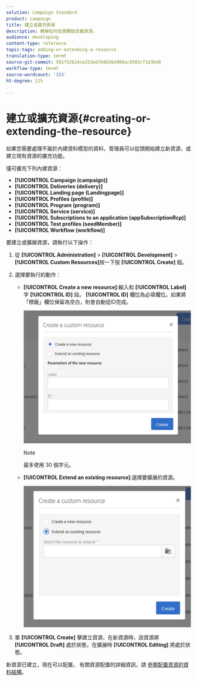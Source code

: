 ```yaml
---
solution: Campaign Standard
product: campaign
title: 建立或擴充資源
description: 瞭解如何從頭開始定義資源。
audience: developing
content-type: reference
topic-tags: adding-or-extending-a-resource
translation-type: tm+mt
source-git-commit: 501f52624ce253eb7b0d36d908ac8502cf1d3b48
workflow-type: tm+mt
source-wordcount: '153'
ht-degree: 11%

---
```



# 建立或擴充資源{#creating-or-extending-the-resource}

如果您需要處理不屬於內建資料模型的資料，管理員可以從頭開始建立新資源，或建立現有資源的擴充功能。

僅可擴充下列內建資源：

* **[!UICONTROL Campaign (campaign)]**
* **[!UICONTROL Deliveries (delivery)]**
* **[!UICONTROL Landing page (Landingpage)]**
* **[!UICONTROL Profiles (profile)]**
* **[!UICONTROL Program (program)]**
* **[!UICONTROL Service (service)]**
* **[!UICONTROL Subscriptions to an application (appSubscriptionRcp)]**
* **[!UICONTROL Test profiles (seedMember)]**
* **[!UICONTROL Workflow (workflow)]**

要建立或擴展資源，請執行以下操作：

1. 從 **[!UICONTROL Administration]** > **[!UICONTROL Development]** > **[!UICONTROL Custom Resources]**&#x200B;按一下按 **[!UICONTROL Create]** 鈕。
1. 選擇要執行的動作：

   * **[!UICONTROL Create a new resource]**:輸入和 **[!UICONTROL Label]** 字 **[!UICONTROL ID]** 段。 **[!UICONTROL ID]** 欄位為必填欄位。如果將「標籤」欄位保留為空白，則會自動從ID完成。

      ![](assets/schema_extension_2.png)

      >[!NOTE]
      >
      >最多使用 30 個字元。

   * **[!UICONTROL Extend an existing resource]**:選擇要擴展的資源。

      ![](assets/schema_extension_10.png)

1. 單 **[!UICONTROL Create]** 擊建立資源，在新資源時，該資源將 **[!UICONTROL Draft]** 處於狀態，在擴展時 **[!UICONTROL Editing]** 將處於狀態。

新資源已建立，現在可以配置。 有關資源配置的詳細資訊，請 [參閱配置資源的資料結構](../../developing/using/configuring-the-resource-s-data-structure.md)。
